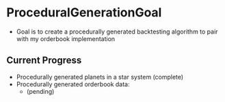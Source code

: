 # ProceduralGenerationGoal

- Goal is to create a procedurally generated backtesting algorithm to pair with my orderbook implementation

## Current Progress 
- Procedurally generated planets in a star system (complete)
- Procedurally generated orderbook data:
    - (pending)
